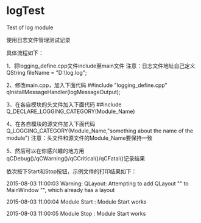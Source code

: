 # logTest
Test of log module

使用日志文件管理测试记录

具体流程如下：

1、将logging_define.cpp文件include至main文件
注意：日志文件地址自己定义
QString fileName = "D:\\log.log";

2、修改main.cpp，加入下面代码
  ##include "logging_define.cpp"
qInstallMessageHandler(logMessageOutput);

3、在各自模块的头文件加入下面代码
  ##include <QLoggingCategory>
Q_DECLARE_LOGGING_CATEGORY(Module_Name)

4、在各自模块的源文件加入下面代码
Q_LOGGING_CATEGORY(Module_Name,"something about the name of the module")
注意：头文件和源文件的Module_Name要保持一致

5、然后可以在你感兴趣的地方用qCDebug()/qCWarning()/qCCritical()/qCFatal()记录结果

依次按下Start和Stop按钮，示例文件的打印结果如下：

2015-08-03 11:00:03 Warning: QLayout: Attempting to add QLayout "" to MainWindow "", which already has a layout

2015-08-03 11:00:04 Module Start :  Module Start works

2015-08-03 11:00:05 Module Stop :  Module Start works
